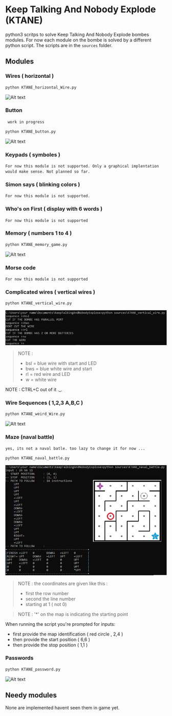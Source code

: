 # Keep Talking And Nobody Explode (KTANE)

python3 scritps to solve Keep Talking And Nobody Explode bombes modules.
For now each module on the bombe is solved by a different python script.
The scripts are in the `sources` folder.

## Modules

### Wires ( horizontal )

```sh
python KTANE_horizontal_Wire.py
```
![Alt text](/data/img.jpg?raw=true )

### Button

`` work in progress``
```sh
python KTANE_button.py
```
![Alt text](/data/img.jpg?raw=true )

### Keypads ( symboles )

``For now this module is not supported. Only a graphical implentation would make sense.
Not planned so far.``

### Simon says ( blinking colors )

``For now this module is not supported.``

### Who's on First ( display with 6 words )

``For now this module is not supported``

### Memory ( numbers 1 to 4 )

```sh
python KTANE_memory_game.py
```
![Alt text](/data/img.jpg?raw=true )

### Morse code

``For now this module is not supported``

### Complicated wires ( vertical wires )

```sh
python KTANE_vertical_wire.py
```
![Alt text](/data/KTANE_vertical_wire.jpg?raw=true )

> NOTE : 
> - bsl = blue wire with start and LED 
> - bws = blue white wire and start 
> - rl  = red wire and LED 
> - w   = white wire 


NOTE : CTRL+C out of it ._.

### Wire Sequences ( 1,2,3 A,B,C )

```sh
python KTANE_weird_Wire.py
```
![Alt text](/data/img.jpg?raw=true )

### Maze (naval battle)

``yes, its not a naval batle. too lazy to change it for now ...``
```sh
python KTANE_naval_battle.py
```
![Alt text](/data/KTANE_naval_battle.jpg?raw=true )

> NOTE : the coordinates are given like this :
> - first the row number
> - second the line number
> - starting at 1 ( not 0)

> NOTE : '*' on the map is indicating the starting point

When running the script you're prompted for inputs:
- first provide the map identification ( red circle , 2,4 )
- then  provide the start position ( 6,6 )
- then  provide the stop  position ( 1,1 )

### Passwords

```sh
python KTANE_password.py
```
![Alt text](/data/img.jpg?raw=true )

## Needy modules

None are implemented havent seen them in game yet.
